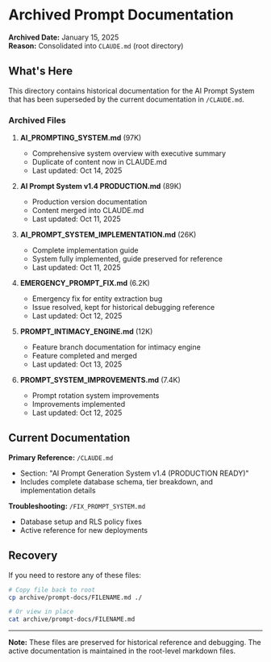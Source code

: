 # Archived Prompt Documentation

**Archived Date:** January 15, 2025  
**Reason:** Consolidated into `CLAUDE.md` (root directory)

## What's Here

This directory contains historical documentation for the AI Prompt System that has been superseded by the current documentation in `/CLAUDE.md`.

### Archived Files

1. **AI_PROMPTING_SYSTEM.md** (97K)
   - Comprehensive system overview with executive summary
   - Duplicate of content now in CLAUDE.md
   - Last updated: Oct 14, 2025

2. **AI Prompt System v1.4 PRODUCTION.md** (89K)
   - Production version documentation
   - Content merged into CLAUDE.md
   - Last updated: Oct 11, 2025

3. **AI_PROMPT_SYSTEM_IMPLEMENTATION.md** (26K)
   - Complete implementation guide
   - System fully implemented, guide preserved for reference
   - Last updated: Oct 11, 2025

4. **EMERGENCY_PROMPT_FIX.md** (6.2K)
   - Emergency fix for entity extraction bug
   - Issue resolved, kept for historical debugging reference
   - Last updated: Oct 12, 2025

5. **PROMPT_INTIMACY_ENGINE.md** (12K)
   - Feature branch documentation for intimacy engine
   - Feature completed and merged
   - Last updated: Oct 13, 2025

6. **PROMPT_SYSTEM_IMPROVEMENTS.md** (7.4K)
   - Prompt rotation system improvements
   - Improvements implemented
   - Last updated: Oct 12, 2025

## Current Documentation

**Primary Reference:** `/CLAUDE.md`
- Section: "AI Prompt Generation System v1.4 (PRODUCTION READY)"
- Includes complete database schema, tier breakdown, and implementation details

**Troubleshooting:** `/FIX_PROMPT_SYSTEM.md`
- Database setup and RLS policy fixes
- Active reference for new deployments

## Recovery

If you need to restore any of these files:

```bash
# Copy file back to root
cp archive/prompt-docs/FILENAME.md ./

# Or view in place
cat archive/prompt-docs/FILENAME.md
```

---

**Note:** These files are preserved for historical reference and debugging. The active documentation is maintained in the root-level markdown files.
